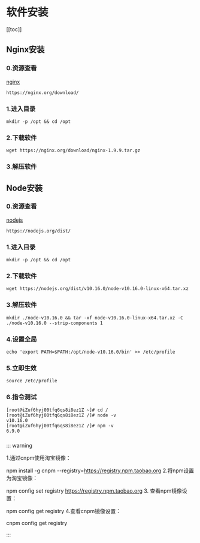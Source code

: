 # 软件安装
[[toc]]

## Nginx安装

### 0.资源查看
[nginx](https://nginx.org/download/) <Badge text="nginx"/>
```shell script
https://nginx.org/download/
```

### 1.进入目录
```shell script
mkdir -p /opt && cd /opt
```

### 2.下载软件
```shell script
wget https://nginx.org/download/nginx-1.9.9.tar.gz
```

### 3.解压软件




## Node安装

### 0.资源查看
[nodejs](https://nodejs.org/dist/) <Badge text="nodejs"/>
```shell script
https://nodejs.org/dist/
```

### 1.进入目录
```shell script
mkdir -p /opt && cd /opt
```

### 2.下载软件
```shell script
wget https://nodejs.org/dist/v10.16.0/node-v10.16.0-linux-x64.tar.xz
```

### 3.解压软件
```shell script
mkdir ./node-v10.16.0 && tar -xf node-v10.16.0-linux-x64.tar.xz -C ./node-v10.16.0 --strip-components 1
```

### 4.设置全局
```shell script
echo 'export PATH=$PATH:/opt/node-v10.16.0/bin' >> /etc/profile
```

### 5.立即生效
```shell script
source /etc/profile
```

### 6.指令测试
```shell script
[root@iZuf6hyj00tfq6qs8i8ez1Z ~]# cd /
[root@iZuf6hyj00tfq6qs8i8ez1Z /]# node -v
v10.16.0
[root@iZuf6hyj00tfq6qs8i8ez1Z /]# npm -v
6.9.0
```


###

::: warning

 1.通过cnpm使用淘宝镜像：
 
 npm install -g cnpm --registry=https://registry.npm.taobao.org
 2.将npm设置为淘宝镜像：
 
 npm config set registry https://registry.npm.taobao.org
 3. 查看npm镜像设置：
 
 npm config get registry 
 4.查看cnpm镜像设置：
 
 cnpm config get registry 
   
:::
